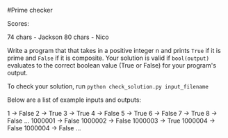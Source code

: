 #Prime checker

Scores:

74 chars - Jackson
80 chars - Nico

Write a program that that takes in a positive integer n and prints `True` if it is prime and `False` if it is composite. Your solution is valid if `bool(output)` evaluates to the correct boolean value (True or False) for your program's output.

To check your solution, run `python check_solution.py input_filename`

Below are a list of example inputs and outputs:

1 -> False
2 -> True
3 -> True
4 -> False
5 -> True
6 -> False
7 -> True
8 -> False
...
1000001 -> False
1000002 -> False
1000003 -> True
1000004 -> False
1000004 -> False
...
